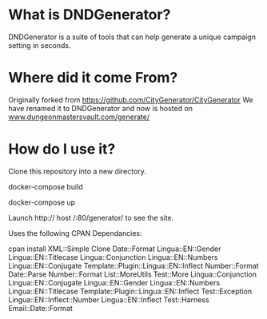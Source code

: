 # What is DNDGenerator? #

DNDGenerator is a suite of tools that can help generate a unique campaign setting in seconds. 

# Where did it come From? #
Originally forked from https://github.com/CityGenerator/CityGenerator
We have renamed it to DNDGenerator and now is hosted on www.dungeonmastersvault.com/generate/

# How do I use it? #

Clone this repository into a new directory.

docker-compose build

docker-compose up

Launch http:// host /:80/generator/ to see the site.

Uses the following CPAN Dependancies:

cpan install XML::Simple Clone Date::Format Lingua::EN::Gender Lingua::EN::Titlecase Lingua::Conjunction Lingua::EN::Numbers Lingua::EN::Conjugate Template::Plugin::Lingua::EN::Inflect Number::Format Date::Parse Number::Format List::MoreUtils Test::More Lingua::Conjunction Lingua::EN::Conjugate Lingua::EN::Gender Lingua::EN::Numbers Lingua::EN::Titlecase Template::Plugin::Lingua::EN::Inflect Test::Exception Lingua::EN::Inflect::Number Lingua::EN::Inflect Test::Harness Email::Date::Format
